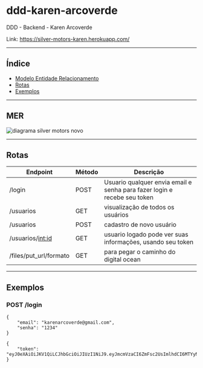 # ddd-karen-arcoverde
DDD - Backend - Karen Arcoverde

Link: https://silver-motors-karen.herokuapp.com/
***
## Índice

- [Modelo Entidade Relacionamento](#mer)
- [Rotas](#rotas)
- [Exemplos](#exemplos)

***
## MER

![diagrama silver motors novo](https://user-images.githubusercontent.com/59583521/154323914-9eb4e9cf-ee8a-46e8-8bbf-74b820d04d83.png)


***
## Rotas
|Endpoint|Método|Descrição|
|-----|-----|-----|
|/login|POST|Usuario qualquer envia email e senha para fazer login e recebe seu token|
|/usuarios|GET|visualização de todos os usuários|
|/usuarios|POST|cadastro de novo usuário|
|/usuarios/<int:id>|GET|usuario logado pode ver suas informações, usando seu token|
|/files/put_url/formato|GET|para pegar o caminho do digital ocean|

***
## Exemplos

### POST /login
```
{
    "email": "karenarcoverde@gmail.com",
    "senha": "1234"
}
```
```
{
    "token": "eyJ0eXAiOiJKV1QiLCJhbGciOiJIUzI1NiJ9.eyJmcmVzaCI6ZmFsc2UsImlhdCI6MTYyNzY3Mzk0MiwianRpIjoiYzczYjY0MzEtMjk4Ni00YTUxLWJhNDEtOGIwZjQwY2IxMGFmIiwidHlwZSI6ImFjY2VzcyIsInN1YiI6MSwibmJmIjoxNjI3NjczOTQyLCJleHAiOjE2Mjc2NzQ4NDJ9.GS16yvd8gkkWjdhV09DDMtz9Qedd0rcQwJmjC1yNLq4"
}